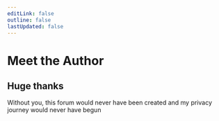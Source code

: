 ```yaml
---
editLink: false
outline: false
lastUpdated: false
---
```


# Meet the Author

<VPTeamMembers :members="contributors" size="small"/>

## Huge thanks

Without you, this forum would never have been created and my privacy journey would never have begun

<Inspirations />

<!-- ## Sponsors -->

<!-- ![Sponsors](https://) -->

<script setup>
import { VPTeamMembers } from 'vitepress/theme'
import { contributors } from '../.vitepress/contributors'
import { meta } from '../.vitepress/constants'
</script>
